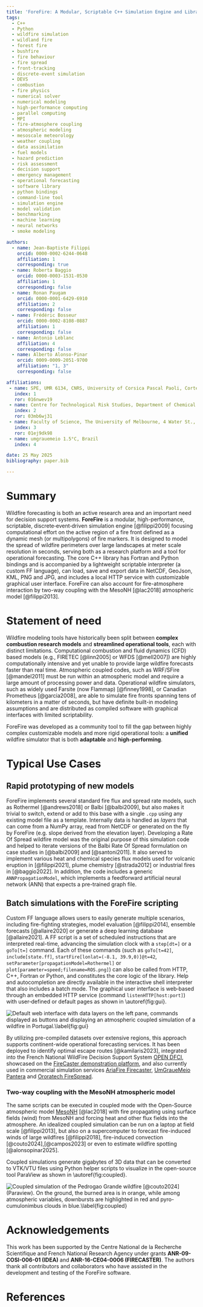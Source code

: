 ```yaml
---
title: 'ForeFire: A Modular, Scriptable C++ Simulation Engine and Library for Wildland-Fire Spread' 
tags:
  - C++
  - Python
  - wildfire simulation
  - wildland fire
  - forest fire
  - bushfire
  - fire behaviour
  - fire spread
  - front‑tracking
  - discrete‑event simulation
  - DEVS
  - combustion
  - fire physics
  - numerical solver
  - numerical modeling
  - high‑performance computing
  - parallel computing
  - MPI
  - fire‑atmosphere coupling
  - atmospheric modeling
  - mesoscale meteorology
  - weather coupling
  - data assimilation
  - fuel models
  - hazard prediction
  - risk assessment
  - decision support
  - emergency management
  - operational forecasting
  - software library
  - python bindings
  - command‑line tool
  - simulation engine
  - model validation
  - benchmarking
  - machine learning
  - neural networks
  - smoke modeling

authors:
  - name: Jean-Baptiste Filippi
    orcid: 0000-0002-6244-0648
    affiliation: 1
    corresponding: true
  - name: Roberta Baggio
    orcid: 0000-0003-1531-0530
    affiliation: 1
    corresponding: false
  - name: Ronan Paugam
    orcid: 0000-0001-6429-6910
    affiliation: 2
    corresponding: false
  - name: Frédéric Bosseur
    orcid: 0000-0002-8108-0887
    affiliation: 1
    corresponding: false
  - name: Antonio Leblanc
    affiliation: 4
    corresponding: false
  - name: Alberto Alonso-Pinar
    orcid: 0009-0009-2051-9700
    affiliation: "1, 3"
    corresponding: false

affiliations:
 - name: SPE, UMR 6134, CNRS, University of Corsica Pascal Paoli, Corte, France
   index: 1
   ror: 016nwev19
 - name: Centre for Technological Risk Studies, Department of Chemical Engineering, Universitat Politécnica de Catalunya 
   index: 2
   ror: 03mb6wj31
 - name: Faculty of Science, The University of Melbourne, 4 Water St., Creswick, Australia 
   index: 3
   ror: 01ej9dk98
 - name: umgrauemeio 1.5°C, Brazil
   index: 4   

date: 25 May 2025 
bibliography: paper.bib

---
```


# Summary
Wildfire forecasting is both an active research area and an important need for decision support systems. **ForeFire** is a modular, high-performance, scriptable, discrete‑event‑driven simulation engine [@filippi2009] focusing computational effort on the active region of a fire front defined as a dynamic mesh (or multipolygons) of fire markers. It is designed to model the spread of wildfire perimeters over large landscapes at meter scale resolution in seconds, serving both as a research platform and a tool for operational forecasting. The core C++ library has Fortran and Python bindings and is accompanied by a lightweight scriptable interpreter (a custom FF language), can load, save and export data in NetCDF, GeoJson, KML, PNG and JPG, and includes a local HTTP service with customizable graphical user interface. ForeFire can also account for fire-atmosphere interaction by two-way coupling with the MesoNH [@lac2018] atmospheric model [@filippi2013].

# Statement of need

Wildfire modeling tools have historically been split between **complex combustion research models** and **streamlined operational tools**, each with distinct limitations. 
Computational combustion and fluid dynamics (CFD) based models (e.g., FIRETEC [@linn2005] or WFDS [@mell2007]) are highly computationally intensive and yet unable to provide large wildfire forecasts faster than real time. 
Atmospheric coupled codes, such as WRF/SFire [@mandel2011] must be run within an atmospheric model and require a large amount of processing power and data.
Operational wildfire simulators, such as widely used Farsite (now Flammap) [@finney1998], or Canadian Prometheus [@garcia2008], are able to simulate fire fronts spanning tens of kilometers in a matter of seconds, but have definite built-in modeling assumptions and are distributed as compiled software with graphical interfaces with limited scriptability.

ForeFire was developed as a community tool to fill the gap between highly complex customizable models and more rigid operational tools: a **unified** wildfire simulator that is both **adaptable** and **high-performing**. 

# Typical Use Cases

## Rapid prototyping of new models
ForeFire implements several standard fire flux and spread rate models, such as Rothermel [@andrews2018] or Balbi [@balbi2009], but also makes it trivial to switch, extend or add to this base with a single `.cpp` using any existing model file as a template.
Internally data is handled as *layers* that can come from a NumPy array, read from NetCDF or generated on the fly by ForeFire (e.g. slope derived from the elevation layer). 
Developing a Rate Of Spread wildfire model was the original purpose of this simulation code and helped to iterate versions of the Balbi Rate Of Spread formulation on case studies in [@balbi2009] and [@santoni2011]. It also served to implement various heat and chemical species flux models used for volcanic eruption in [@filippi2021], plume chemistry [@strada2012] or industrial fires in [@baggio2022]. In addition, the code includes a generic `ANNPropagationModel`, which implements a feedforward artificial neural network (ANN) that expects a pre-trained graph file.

## Batch simulations with the ForeFire scripting
Custom FF language allows users to easily generate multiple scenarios, including fire-fighting strategies, model evaluation [@filippi2014], ensemble forecasts [@allaire2020] or generate a deep learning database [@allaire2021]. A FF script is a set of scheduled instructions that are interpreted real-time, advancing the simulation clock with a `step[dt=]` or a `goTo[t=]` command. 
Each of these commands (such as `goTo[t=42]`, `include[state.ff]`, `startFire[lonlat=(-8.1, 39.9,0)]@t=42`, `setParameter[propagationModel=Rothermel]` or `plot[parameter=speed;filename=ROS.png]`) can also be called from HTTP, C++, Fortran or Python, and constitutes the core logic of the library. Help and autocompletion are directly available in the interactive shell interpreter that also includes a batch mode. The graphical user interface is web‑based through an embedded HTTP service (command `listenHTTP[host:port]`) with user‑defined or default pages as shown in \autoref{fig:gui}.

![Default web interface with data layers on the left pane, commands displayed as buttons and displaying an atmospheric coupled simulation of a wildfire in Portugal.\label{fig:gui}](gui.jpg)

By utilizing pre-compiled datasets over extensive regions, this approach supports continent-wide operational forecasting services. It has been deployed to identify optimal escape routes [@kamilaris2023], integrated into the French National WildFire Decision Support System [OPEN DFCI](https://opendfci.fr/), showcased on the [FireCaster demonstration platform](https://forefire.univ-corse.fr/), and also currently used in commercial simulation services [AriaFire Firecaster](https://firecaster.ariafire.com), [UmGraueMeio Pantera](https://www.umgrauemeio.com/) and [Ororatech FireSpread](https://ororatech.com/all-products/fire-spread).


### Two-way coupling with the MesoNH atmospheric model
The same scripts can be executed in coupled mode with the Open-Source atmospheric model [MesoNH](https://mesonh.cnrs.fr/) [@lac2018] with fire propagating using surface fields (wind) from MesoNH and forcing heat and other flux fields into the atmosphere. An idealized coupled simulation can be run on a laptop at field scale [@filippi2013], but also on a supercomputer to forecast fire-induced winds of large wildfires [@filippi2018], fire-induced convection [@couto2024],[@campos2023] or even to estimate wildfire spotting [@alonsopinar2025].

Coupled simulations generate gigabytes of 3D data that can be converted to VTK/VTU files using Python helper scripts to visualize in the open-source tool ParaView as shown in \autoref{fig:coupled}. 

![Coupled simulation of the Pedrogao Grande wildfire [@couto2024] (Paraview). On the ground, the burned area is in orange, while among atmospheric variables, downbursts are highlighted in red and pyro-cumulonimbus clouds in blue.\label{fig:coupled}](coupled.jpg)

# Acknowledgements
This work has been supported by the Centre National de la Recherche Scientifique and French National Research Agency under grants **ANR-09-COSI-006-01 (IDEA)** and **ANR-16-CE04-0006 (FIRECASTER)**. The authors thank all contributors and collaborators who have assisted in the development and testing of the ForeFire software.

# References

